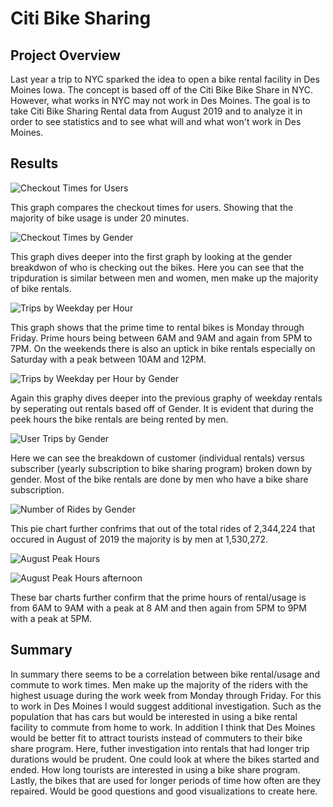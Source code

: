 # Citi Bike Sharing

## Project Overview
Last year a trip to NYC sparked the idea to open a bike rental facility in Des Moines Iowa.  The concept is based off of the Citi Bike Bike Share in NYC.  However, what works in NYC may not work in Des Moines.  The goal is to take Citi Bike Sharing Rental data from August 2019 and to analyze it in order to see statistics and to see what will and what won't work in Des Moines. 

## Results

![Checkout Times for Users](https://user-images.githubusercontent.com/90973718/147613011-c6fcb17e-b8f9-47e5-b276-b16579b90232.png)

This graph compares the checkout times for users.  Showing that the majority of bike usage is under 20 minutes. 

![Checkout Times by Gender](https://user-images.githubusercontent.com/90973718/147613138-50215976-cc68-4716-9d02-49c9288c61d3.png)

This graph dives deeper into the first graph by looking at the gender breakdwon of who is checking out the bikes.  Here you can see that the tripduration is similar between men and women, men make up the majority of bike rentals.

![Trips by Weekday per Hour](https://user-images.githubusercontent.com/90973718/147613341-fb125743-7717-4780-b128-7ad8c4702c9c.png)

This graph shows that the prime time to rental bikes is Monday through Friday.  Prime hours being between 6AM and 9AM and again from 5PM to 7PM.  On the weekends there is also an uptick in bike rentals especially on Saturday with a peak between 10AM and 12PM. 

![Trips by Weekday per Hour by Gender](https://user-images.githubusercontent.com/90973718/147613407-1ac46ee9-1a42-4444-bc85-e1da19f13a3e.png)

Again this graphy dives deeper into the previous graphy of weekday rentals by seperating out rentals based off of Gender.  It is evident that during the peek hours the bike rentals are being rented by men. 

![User Trips by Gender](https://user-images.githubusercontent.com/90973718/147613548-b591904c-c545-418f-86d4-225231258c40.png)

Here we can see the breakdown of customer (individual rentals) versus subscriber (yearly subscription to bike sharing program) broken down by gender.  Most of the bike rentals are done by men who have a bike share subscription. 

![Number of Rides by Gender](https://user-images.githubusercontent.com/90973718/147613806-eb87dabb-c039-4e2e-9a4e-e1f5243d60d8.png)


This pie chart further confrims that out of the total rides of 2,344,224 that occured in August of 2019 the majority is by men at 1,530,272.  

![August Peak Hours](https://user-images.githubusercontent.com/90973718/147617591-8b968ea2-4f64-4b0a-9b23-92639d6408ff.png)

![August Peak Hours afternoon](https://user-images.githubusercontent.com/90973718/147617593-9c371a46-0992-489b-a1c8-e2821acf7863.png)

These bar charts further confirm that the prime hours of rental/usage is from 6AM to 9AM with a peak at 8 AM and then again from 5PM to 9PM with a peak at 5PM.

## Summary
In summary there seems to be a correlation between bike rental/usage and commute to work times.  Men make up the majority of the riders with the highest usuage during the work week from Monday through Friday.  For this to work in Des Moines I would suggest additional investigation.  Such as the population that has cars but would be interested in using a bike rental facility to commute from home to work.  In addition I think that Des Moines would be better fit to attract tourists instead of commuters to their bike share program.  Here, futher investigation into rentals that had longer trip  durations would be prudent.  One could look at where the bikes started and ended.  How long tourists are interested in using a bike share program.  Lastly, the bikes that are used for longer periods of time how often are they repaired.  Would be good questions and good visualizations to create here.  







